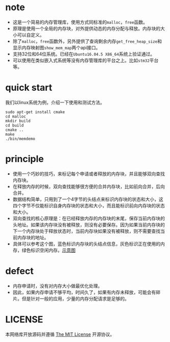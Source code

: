 # note
  - 这是一个简易的内存管理库，使用方式同标准的`malloc`，`free`函数。
  - 原理是使用一个全局的内存块，对外提供动态的内存分配与释放。内存块的大小可以自定义。
  - 除了`malloc`，`free`函数外，另外提供了查询剩余内存`get_free_heap_size`和显示内存映射图`show_mem_map`两个api接口。
  - 支持32位和64位系统。已经在`Ubuntu16.04.5 X86_64`系统上验证通过。
  - 可以使用在类似嵌入式系统等没有内存管理库的平台之上。比如`stm32`平台等。

# quick start
  我们以linux系统为例，介绍一下使用和测试方法。

	sudo apt-get install cmake
	cd malloc
	mkdir build 
	cd build
	cmake ..
	make
	./bin/memdemo

# principle 
 - 使用一个巧妙的技巧，来标记每个申请或者释放的内存块，并且能够双向查找内存块。
 - 在释放内存的时候，双向查找能够很方便的合并内存块，比如前向合并，后向合并。
 - 数据结构简单，只用到了一个4字节的头结点来标识内存块的状态和大小，这四个字节不仅能标识自身内存块的状态和大小，而且能标识前向内存块的状态和大小。
 - 双向查找的核心原理是：在已经释放内存的内存块的末尾，保存当前内存块的头地址。如果该内存块没有被释放，则没有必要保存。因为如果当前内存块的下一个内存块处于释放状态时，当前内存块如果没有被释放，则不需要查找当前内存块的地址。
 - 具体可以参考这个图，蓝色标识内存块的头结点信息，灰色标识正在使用的内存，绿色标识空闲内存。[示意图](simple.png)

# defect 
 - 内存申请时，没有对内存大小做最优化处理。
 - 因此，如果内存申请不够平均，时间久了，如果有内存未释放，可能会有碎片。但是针对一般的应用，少量的内存分配请求是足够的。
 
# LICENSE
  本网络库开放源码并遵循 [The MIT License](LICENSE) 开源协议。
